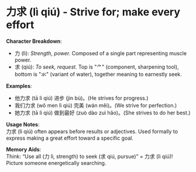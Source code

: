 # **力求 (lì qiú) - Strive for; make every effort**

**Character Breakdown**:  
- 力 (lì): *Strength, power.* Composed of a single part representing muscle power.  
- 求 (qiú): *To seek, request.* Top is "⺈" (component, sharpening tool), bottom is "氺" (variant of water), together meaning to earnestly seek.

**Examples**:  
- 他力求 (tā lì qiú) 进步 (jìn bù)。(He strives for progress.)  
- 我们力求 (wǒ men lì qiú) 完美 (wán měi)。(We strive for perfection.)  
- 她力求 (tā lì qiú) 做到最好 (zuò dào zuì hǎo)。(She strives to do her best.)

**Usage Notes**:  
力求 (lì qiú) often appears before results or adjectives. Used formally to express making a great effort toward a specific goal.

**Memory Aids**:  
Think: “Use all (力 lì, strength) to seek (求 qiú, pursue)” = 力求 (lì qiú)! Picture someone energetically searching.